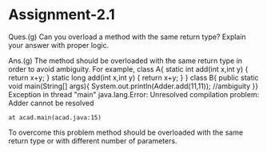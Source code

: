 # Assignment-2.1
Ques.(g) Can you overload a method with the same return type? Explain your
answer with proper logic.

Ans.(g)
The method should be overloaded with the same return type in order to
avoid ambiguity.
For example,
class A{
static int add(int x,int y)
{
return x+y;
}
static long add(int x,int y)
{
return x+y;
}
}
class B{
public static void main(String[] args){
System.out.println(Adder.add(11,11));    //ambiguity
}}
Exception in thread "main" java.lang.Error: Unresolved compilation problem: 
	Adder cannot be resolved

	at acad.main(acad.java:15)

To overcome this problem method should be overloaded with the same return type or with different number of parameters.

